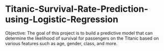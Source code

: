 # Titanic-Survival-Rate-Prediction-using-Logistic-Regression
Objective: The goal of this project is to build a predictive model that can determine the likelihood of survival for passengers on the Titanic based on various features such as age, gender, class, and more.
